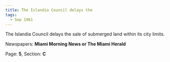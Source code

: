 ```yaml
---  
title: The Islandia Council delays the  
tags:  
  - Sep 1961  
---  
```

  
The Islandia Council delays the sale of submerged land within its city limits.  
  
Newspapers: **Miami Morning News or The Miami Herald**  
  
Page: **5**, Section: **C** 
